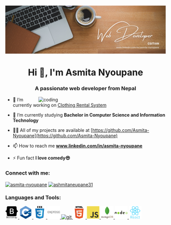 ![logo](https://github.com/Asmita-Nyoupane/Asmita-Nyoupane/blob/main/banner.png)
<h1 align="center">Hi 👋, I'm Asmita Nyoupane</h1>
<h3 align="center">A passionate web developer from Nepal</h3>
<img align="right" alt="coding" width="400" src ="https://miro.medium.com/v2/resize:fit:679/1*qdAW1TjCN57h1lbuuzvchg.gif">

- 🔭 I’m currently working on [Clothing Rental System](https://github.com/Asmita-Nyoupane/Clothing-rental-system)

- 🌱 I’m currently studying **Bachelor in Computer Science and Information Technology**

- 👨‍💻 All of my projects are available at [https://github.com/Asmita-Nyoupane](https://github.com/Asmita-Nyoupane)

- 📫 How to reach me **www.linkedin.com/in/asmita-nyoupane**

- ⚡ Fun fact **I love comedy😎**

<h3 align="left">Connect with me:</h3>
<p align="left">
<a href="https://linkedin.com/in/asmita-nyoupane" target="blank"><img align="center" src="https://raw.githubusercontent.com/rahuldkjain/github-profile-readme-generator/master/src/images/icons/Social/linked-in-alt.svg" alt="asmita-nyoupane" height="30" width="40" /></a>
<a href="https://www.hackerrank.com/ashmitaneupane31" target="blank"><img align="center" src="https://raw.githubusercontent.com/rahuldkjain/github-profile-readme-generator/master/src/images/icons/Social/hackerrank.svg" alt="ashmitaneupane31" height="30" width="40" /></a>
</p>

<h3 align="left">Languages and Tools:</h3>
<p align="left"> <a href="https://getbootstrap.com" target="_blank" rel="noreferrer"> <img src="https://raw.githubusercontent.com/devicons/devicon/master/icons/bootstrap/bootstrap-plain-wordmark.svg" alt="bootstrap" width="40" height="40"/> </a> <a href="https://www.w3schools.com/cpp/" target="_blank" rel="noreferrer"> <img src="https://raw.githubusercontent.com/devicons/devicon/master/icons/cplusplus/cplusplus-original.svg" alt="cplusplus" width="40" height="40"/> </a> <a href="https://www.w3schools.com/css/" target="_blank" rel="noreferrer"> <img src="https://raw.githubusercontent.com/devicons/devicon/master/icons/css3/css3-original-wordmark.svg" alt="css3" width="40" height="40"/> </a> <a href="https://expressjs.com" target="_blank" rel="noreferrer"> <img src="https://raw.githubusercontent.com/devicons/devicon/master/icons/express/express-original-wordmark.svg" alt="express" width="40" height="40"/> </a> <a href="https://git-scm.com/" target="_blank" rel="noreferrer"> <img src="https://www.vectorlogo.zone/logos/git-scm/git-scm-icon.svg" alt="git" width="40" height="40"/> </a> <a href="https://www.w3.org/html/" target="_blank" rel="noreferrer"> <img src="https://raw.githubusercontent.com/devicons/devicon/master/icons/html5/html5-original-wordmark.svg" alt="html5" width="40" height="40"/> </a> <a href="https://developer.mozilla.org/en-US/docs/Web/JavaScript" target="_blank" rel="noreferrer"> <img src="https://raw.githubusercontent.com/devicons/devicon/master/icons/javascript/javascript-original.svg" alt="javascript" width="40" height="40"/> </a> <a href="https://www.mongodb.com/" target="_blank" rel="noreferrer"> <img src="https://raw.githubusercontent.com/devicons/devicon/master/icons/mongodb/mongodb-original-wordmark.svg" alt="mongodb" width="40" height="40"/> </a> <a href="https://nodejs.org" target="_blank" rel="noreferrer"> <img src="https://raw.githubusercontent.com/devicons/devicon/master/icons/nodejs/nodejs-original-wordmark.svg" alt="nodejs" width="40" height="40"/> </a> <a href="https://reactjs.org/" target="_blank" rel="noreferrer"> <img src="https://raw.githubusercontent.com/devicons/devicon/master/icons/react/react-original-wordmark.svg" alt="react" width="40" height="40"/> </a> </p>
